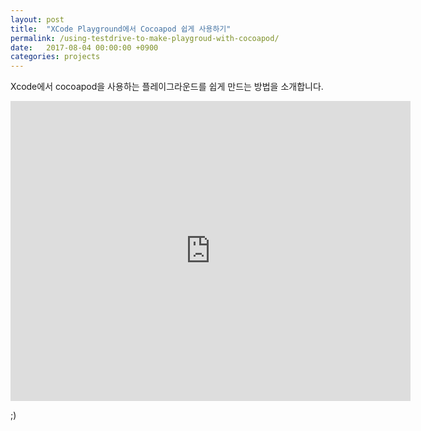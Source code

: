 ```yaml
---
layout: post
title:  "XCode Playground에서 Cocoapod 쉽게 사용하기"
permalink: /using-testdrive-to-make-playgroud-with-cocoapod/
date:   2017-08-04 00:00:00 +0900
categories: projects
---
```


Xcode에서 cocoapod을 사용하는 플레이그라운드를 쉽게 만드는 방법을 소개합니다.
 
<iframe width="640" height="480" src="http://www.youtube.com/embed/qf7xVYYsR0Y" frameborder="0"></iframe>

;)